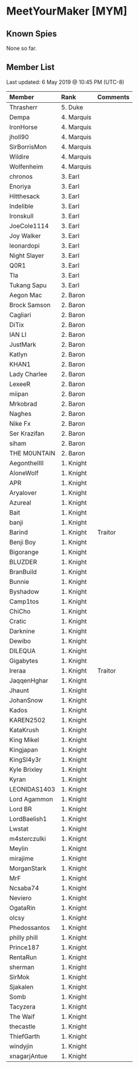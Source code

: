 <!-- TITLE: MYM -->

# MeetYourMaker [MYM]
## Known Spies

None so far.

## Member List

Last updated: 6 May 2019 @ 10:45 PM (UTC-8)

Member | Rank | Comments
:--- | :--- | :---
Thrasherr | 5. Duke | 
Dempa | 4. Marquis | 
IronHorse | 4. Marquis | 
jholl90 | 4. Marquis | 
SirBorrisMon | 4. Marquis | 
Wildire | 4. Marquis | 
Wolfenheim | 4. Marquis | 
chronos | 3. Earl | 
Enoriya | 3. Earl | 
Hitthesack | 3. Earl | 
Indelible | 3. Earl | 
Ironskull | 3. Earl | 
JoeCole1114 | 3. Earl | 
Joy Walker | 3. Earl | 
leonardopi | 3. Earl | 
Night Slayer | 3. Earl | 
Q0R1 | 3. Earl | 
Tla | 3. Earl | 
Tukang Sapu | 3. Earl | 
Aegon Mac | 2. Baron | 
Brock Samson | 2. Baron | 
Cagliari | 2. Baron | 
DiTix | 2. Baron | 
IAN LI | 2. Baron | 
JustMark | 2. Baron | 
Katlyn | 2. Baron | 
KHAN1 | 2. Baron | 
Lady Charlee | 2. Baron | 
LexeeR | 2. Baron | 
miipan | 2. Baron | 
Mrkobrad | 2. Baron | 
Naghes | 2. Baron | 
Nike Fx | 2. Baron | 
Ser Krazifan | 2. Baron | 
siham | 2. Baron | 
THE M0UNTAIN | 2. Baron | 
AegontheIIII | 1. Knight | 
AloneWolf | 1. Knight | 
APR | 1. Knight | 
Aryalover | 1. Knight | 
Azureal | 1. Knight | 
Bait | 1. Knight | 
banji | 1. Knight | 
Barind | 1. Knight | Traitor
Benji Boy | 1. Knight | 
Bigorange | 1. Knight | 
BLUZDER | 1. Knight | 
BranBuild | 1. Knight | 
Bunnie | 1. Knight | 
Byshadow | 1. Knight | 
Camp1tos | 1. Knight | 
ChiCho | 1. Knight | 
Cratic | 1. Knight | 
Darknine | 1. Knight | 
Dewibo | 1. Knight | 
DILEQUA | 1. Knight | 
Gigabytes | 1. Knight | 
Ireraa | 1. Knight | Traitor
JaqqenHghar | 1. Knight | 
Jhaunt | 1. Knight | 
JohanSnow | 1. Knight | 
Kados | 1. Knight | 
KAREN2502 | 1. Knight | 
KataKrush | 1. Knight | 
King Mikel | 1. Knight | 
Kingjapan | 1. Knight | 
KingSl4y3r | 1. Knight | 
Kyle Brixley | 1. Knight | 
Kyran | 1. Knight | 
LEONIDAS1403 | 1. Knight | 
Lord Agammon | 1. Knight | 
Lord BR | 1. Knight | 
LordBaelish1 | 1. Knight | 
Lwstat | 1. Knight | 
m4sterczulki | 1. Knight | 
Meylin | 1. Knight | 
mirajime | 1. Knight | 
MorganStark | 1. Knight | 
MrF | 1. Knight | 
Ncsaba74 | 1. Knight | 
Neviero | 1. Knight | 
OgataRin | 1. Knight | 
olcsy | 1. Knight | 
Phedossantos | 1. Knight | 
philly phill | 1. Knight | 
Prince187 | 1. Knight | 
RentaRun | 1. Knight | 
sherman | 1. Knight | 
SirMok | 1. Knight | 
Sjakalen | 1. Knight | 
Somb | 1. Knight | 
Tacyzera | 1. Knight | 
The Waif | 1. Knight | 
thecastle | 1. Knight | 
ThiefGarth | 1. Knight | 
windyjin | 1. Knight | 
xnagarjAntue | 1. Knight | 
